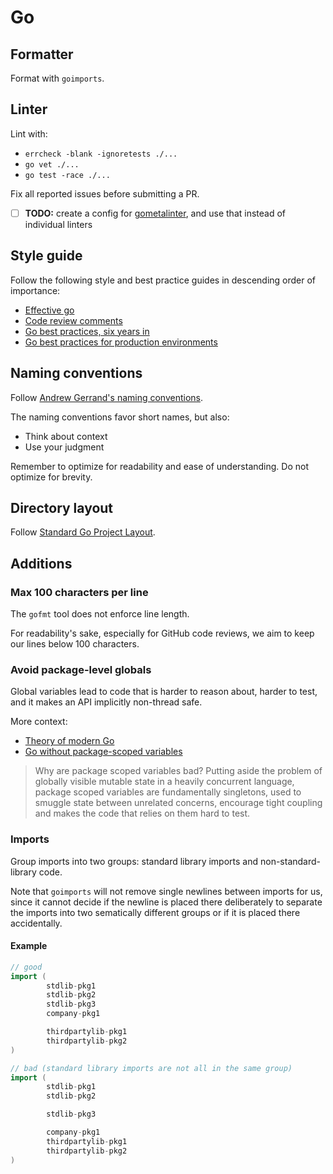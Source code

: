 # Go

## Formatter

Format with `goimports`.

## Linter

Lint with:

* `errcheck -blank -ignoretests ./...`
* `go vet ./...`
* `go test -race ./...`

Fix all reported issues before submitting a PR.

* [ ] **TODO:** create a config for [gometalinter][gometalinter], and use that instead of individual linters

## Style guide

Follow the following style and best practice guides in descending order of
importance:

* [Effective go](https://golang.org/doc/effective_go.html)
* [Code review comments](https://github.com/golang/go/wiki/codereviewcomments)
* [Go best practices, six years in](http://peter.bourgon.org/go-best-practices-2016/)
* [Go best practices for production environments](http://peter.bourgon.org/go-in-production/)

## Naming conventions

Follow [Andrew Gerrand's naming
conventions](https://talks.golang.org/2014/names.slide).

The naming conventions favor short names, but also:

* Think about context
* Use your judgment

Remember to optimize for readability and ease of understanding. Do not
optimize for brevity.

## Directory layout

Follow [Standard Go Project Layout](https://github.com/golang-standards/project-layout).

## Additions

### Max 100 characters per line

The `gofmt` tool does not enforce line length.

For readability's sake, especially for GitHub code reviews, we aim to keep
our lines below 100 characters.

### Avoid package-level globals

Global variables lead to code that is harder to reason about, harder to
test, and it makes an API implicitly non-thread safe.

More context:

* [Theory of modern Go](https://peter.bourgon.org/blog/2017/06/09/theory-of-modern-go.html)
* [Go without package-scoped variables](https://dave.cheney.net/2017/06/11/go-without-package-scoped-variables)

> Why are package scoped variables bad? Putting aside the problem of
> globally visible mutable state in a heavily concurrent language, package
> scoped variables are fundamentally singletons, used to smuggle state
> between unrelated concerns, encourage tight coupling and makes the code
> that relies on them hard to test.

### Imports

Group imports into two groups: standard library imports and
non-standard-library code.

Note that `goimports` will not remove single newlines between imports
for us, since it cannot decide if the newline is placed there
deliberately to separate the imports into two sematically different
groups or if it is placed there accidentally.

#### Example

```go
// good
import (
        stdlib-pkg1
        stdlib-pkg2
        stdlib-pkg3
        company-pkg1

        thirdpartylib-pkg1
        thirdpartylib-pkg2
)

// bad (standard library imports are not all in the same group)
import (
        stdlib-pkg1
        stdlib-pkg2

        stdlib-pkg3

        company-pkg1
        thirdpartylib-pkg1
        thirdpartylib-pkg2
)
```

[gometalinter]: https://github.com/alecthomas/gometalinter
[effective-go]: https://golang.org/doc/effective_go.html
[naming-conventions]: https://talks.golang.org/2014/names.slide#1
